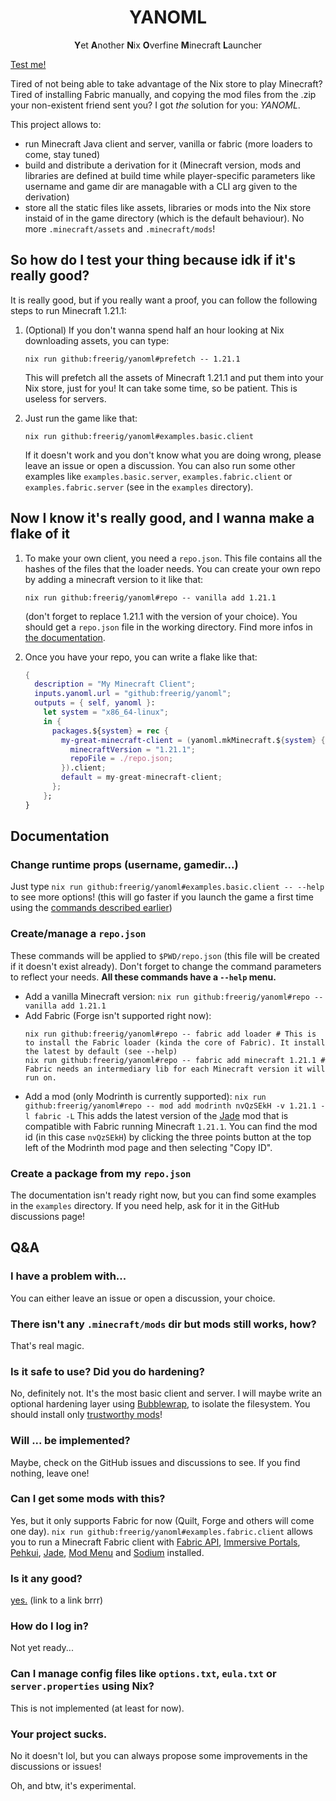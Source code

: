 <h1 align="center"> YANOML </h1>
<p align="center"> <b>Y</b>et <b>A</b>nother <b>N</b>ix <b>O</b>verfine <b>M</b>inecraft <b>L</b>auncher </p>

[Test me!](#so-how-do-i-test-your-thing-because-idk-if-its-really-good)

Tired of not being able to take advantage of the Nix store to play Minecraft? Tired of installing Fabric manually, and copying the mod files from the .zip your non-existent friend sent you? I got *the* solution for you: *YANOML*.

This project allows to:
- run Minecraft Java client and server, vanilla or fabric (more loaders to come, stay tuned)
- build and distribute a derivation for it (Minecraft version, mods and libraries are defined at build time while player-specific parameters like username and game dir are managable with a CLI arg given to the derivation)
- store all the static files like assets, libraries or mods into the Nix store instaid of in the game directory (which is the default behaviour). No more `.minecraft/assets` and `.minecraft/mods`!

## So how do I test your thing because idk if it's really good?

It is really good, but if you really want a proof, you can follow the following steps to run Minecraft 1.21.1:

1. (Optional) If you don't wanna spend half an hour looking at Nix downloading assets, you can type:
   ```shell
   nix run github:freerig/yanoml#prefetch -- 1.21.1
   ```
   This will prefetch all the assets of Minecraft 1.21.1 and put them into your Nix store, just for you! It can take some time, so be patient. This is useless for servers.

2. Just run the game like that:
   ```shell
   nix run github:freerig/yanoml#examples.basic.client
   ```
   If it doesn't work and you don't know what you are doing wrong, please leave an issue or open a discussion.
   You can also run some other examples like `examples.basic.server`, `examples.fabric.client` or `examples.fabric.server` (see in the `examples` directory).

## Now I know it's really good, and I wanna make a flake of it

1. To make your own client, you need a `repo.json`. This file contains all the hashes of the files that the loader needs. You can create your own repo by adding a minecraft version to it like that:
   ```shell
   nix run github:freerig/yanoml#repo -- vanilla add 1.21.1
   ```
   (don't forget to replace 1.21.1 with the version of your choice).
   You should get a `repo.json` file in the working directory.
   Find more infos in [the documentation](#change-runtime-props-).

2. Once you have your repo, you can write a flake like that:
   ```nix
   {
     description = "My Minecraft Client";
     inputs.yanoml.url = "github:freerig/yanoml";
     outputs = { self, yanoml }:
       let system = "x86_64-linux";
       in {
         packages.${system} = rec {
           my-great-minecraft-client = (yanoml.mkMinecraft.${system} {
             minecraftVersion = "1.21.1";
             repoFile = ./repo.json;
           }).client;
           default = my-great-minecraft-client;
         };
       };
   }
   ```

## Documentation

### Change runtime props (username, gamedir...)

Just type `nix run github:freerig/yanoml#examples.basic.client -- --help` to see more options! (this will go faster if you launch the game a first time using the [commands described earlier](#so-how-do-i-test-your-thing-because-idk-if-its-really-good))

### Create/manage a `repo.json`

These commands will be applied to `$PWD/repo.json` (this file will be created if it doesn't exist already). Don't forget to change the command parameters to reflect your needs. **All these commands have a `--help` menu.**
- Add a vanilla Minecraft version: `nix run github:freerig/yanoml#repo -- vanilla add 1.21.1`
- Add Fabric (Forge isn't supported right now):
  ```shell
  nix run github:freerig/yanoml#repo -- fabric add loader # This is to install the Fabric loader (kinda the core of Fabric). It install the latest by default (see --help)
  nix run github:freerig/yanoml#repo -- fabric add minecraft 1.21.1 # Fabric needs an intermediary lib for each Minecraft version it will run on.
  ```
- Add a mod (only Modrinth is currently supported):
  `nix run github:freerig/yanoml#repo -- mod add modrinth nvQzSEkH -v 1.21.1 -l fabric -L`
  This adds the latest version of the [Jade](https://modrinth.com/mod/jade) mod that is compatible with Fabric running Minecraft `1.21.1`. You can find the mod id (in this case `nvQzSEkH`) by clicking the three points button at the top left of the Modrinth mod page and then selecting "Copy ID".

### Create a package from my `repo.json`

The documentation isn't ready right now, but you can find some examples in the `examples` directory. If you need help, ask for it in the GitHub discussions page!

## Q&A

### I have a problem with...

You can either leave an issue or open a discussion, your choice.

### There isn't any `.minecraft/mods` dir but mods still works, how?

That's real magic.

### Is it safe to use? Did you do hardening?

No, definitely not. It's the most basic client and server. I will maybe write an optional hardening layer using [Bubblewrap](https://github.com/containers/bubblewrap), to isolate the filesystem. You should install only [trustworthy mods](https://docs.fabricmc.net/players/finding-mods)!

### Will ... be implemented?

Maybe, check on the GitHub issues and discussions to see. If you find nothing, leave one!

### Can I get some mods with this?

Yes, but it only supports Fabric for now (Quilt, Forge and others will come one day). `nix run github:freerig/yanoml#examples.fabric.client` allows you to run a Minecraft Fabric client with [Fabric API](https://modrinth.com/mod/fabric-api), [Immersive Portals](https://modrinth.com/mod/immersiveportals), [Pehkui](https://modrinth.com/mod/pehkui), [Jade](https://modrinth.com/mod/jade), [Mod Menu](https://modrinth.com/mod/modmenu) and [Sodium](https://modrinth.com/mod/sodium) installed.

### Is it any good?

[yes.](https://helix-editor.com/#:~:text=Is%20it%20any%20good?-,Yes.) (link to a link brrr)

### How do I log in?

Not yet ready...

### Can I manage config files like `options.txt`, `eula.txt` or `server.properties` using Nix?

This is not implemented (at least for now).

### Your project sucks.

No it doesn't lol, but you can always propose some improvements in the discussions or issues!

Oh, and btw, it's experimental.
